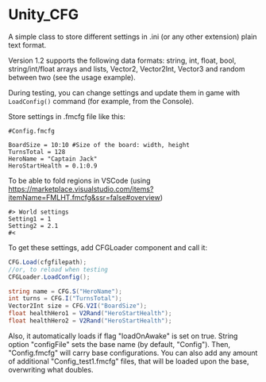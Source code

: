 # Unity_CFG
A simple class to store different settings in .ini (or any other extension) plain text format.

Version 1.2 supports the following data formats: string, int, float, bool, string/int/float arrays and lists, Vector2, Vector2Int, Vector3 and random between two (see the usage example).

During testing, you can change settings and update them in game with `LoadConfig()` command (for example, from the Console).

Store settings in .fmcfg file like this:
```
#Config.fmcfg

BoardSize = 10:10 #Size of the board: width, height
TurnsTotal = 128
HeroName = "Captain Jack"
HeroStartHealth = 0.1:0.9
```

To be able to fold regions in VSCode
(using https://marketplace.visualstudio.com/items?itemName=FMLHT.fmcfg&ssr=false#overview)
```
#> World settings
Setting1 = 1
Setting2 = 2.1
#<
```

To get these settings,
add CFGLoader component and call it:

```csharp
CFG.Load(cfgfilepath);
//or, to reload when testing
CFGLoader.LoadConfig();

string name = CFG.S("HeroName");
int turns = CFG.I("TurnsTotal");
Vector2Int size = CFG.V2I("BoardSize");
float healthHero1 = V2Rand("HeroStartHealth");
float healthHero2 = V2Rand("HeroStartHealth");
```

Also, it automatically loads if flag "loadOnAwake" is set on true.
String option "configFile" sets the base name (by default, "Config").
Then, "Config.fmcfg" will carry base configurations.
You can also add any amount of additional "Config_test1.fmcfg" files,
that will be loaded upon the base, overwriting what doubles.